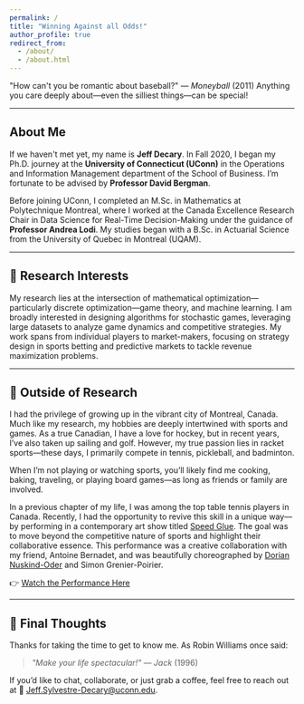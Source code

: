 ```yaml
---
permalink: /
title: "Winning Against all Odds!"
author_profile: true
redirect_from: 
  - /about/
  - /about.html
---
```


"How can't you be romantic about baseball?" — *Moneyball* (2011)
Anything you care deeply about—even the silliest things—can be special!

---

## About Me
If we haven't met yet, my name is **Jeff Decary**. In Fall 2020, I began my Ph.D. journey at the **University of Connecticut (UConn)** in the Operations and Information Management department of the School of Business. I’m fortunate to be advised by **Professor David Bergman**.

Before joining UConn, I completed an M.Sc. in Mathematics at Polytechnique Montreal, where I worked at the Canada Excellence Research Chair in Data Science for Real-Time Decision-Making under the guidance of **Professor Andrea Lodi**. My studies began with a B.Sc. in Actuarial Science from the University of Quebec in Montreal (UQAM).

---

## 🔹 Research Interests
My research lies at the intersection of mathematical optimization—particularly discrete optimization—game theory, and machine learning. I am broadly interested in designing algorithms for stochastic games, leveraging large datasets to analyze game dynamics and competitive strategies. My work spans from individual players to market-makers, focusing on strategy design in sports betting and predictive markets to tackle revenue maximization problems.

---

## 🔹 Outside of Research
I had the privilege of growing up in the vibrant city of Montreal, Canada. Much like my research, my hobbies are deeply intertwined with sports and games. As a true Canadian, I have a love for hockey, but in recent years, I’ve also taken up sailing and golf. However, my true passion lies in racket sports—these days, I primarily compete in tennis, pickleball, and badminton.

When I’m not playing or watching sports, you’ll likely find me cooking, baking, traveling, or playing board games—as long as friends or family are involved.

In a previous chapter of my life, I was among the top table tennis players in Canada. Recently, I had the opportunity to revive this skill in a unique way—by performing in a contemporary art show titled [Speed Glue](https://www.doriannuskindoder.com/choreography/speed-glue-2019/). The goal was to move beyond the competitive nature of sports and highlight their collaborative essence. This performance was a creative collaboration with my friend, Antoine Bernadet, and was beautifully choreographed by [Dorian Nuskind-Oder](https://www.doriannuskindoder.com/) and Simon Grenier-Poirier.

👉 [Watch the Performance Here](https://vimeo.com/839517148)

---

## 🔹 Final Thoughts
Thanks for taking the time to get to know me. As Robin Williams once said:

> *"Make your life spectacular!"* — *Jack* (1996)


If you’d like to chat, collaborate, or just grab a coffee, feel free to reach out at 📩 Jeff.Sylvestre-Decary@uconn.edu.

<!-- 
======
This is my website repo.